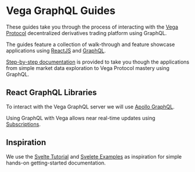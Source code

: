 # Vega GraphQL Guides

These guides take you through the process of interacting with the [Vega Protocol](https://vega.xyz/) decentralized derivatives trading platform using GraphQL.

The guides feature a collection of walk-through and feature showcase applications using [ReactJS](https://reactjs.org/) and [GraphQL](https://graphql.org/).

[Step-by-step documentation]() is provided to take you though the applications from simple market data exploration to Vega Protocol mastery using GraphQL.

## React GraphQL Libraries

To interact with the Vega GraphQL server we will use [Apollo GraphQL](https://www.apollographql.com/docs/react/).

Using GraphQL with Vega allows near real-time updates using [Subscriptions](https://www.apollographql.com/docs/react/data/subscriptions/).

## Inspiration

We use the [Svelte Tutorial](https://svelte.dev/tutorial/basics) and [Svelete Examples](https://svelte.dev/examples#hello-world) as inspiration for simple hands-on getting-started documentation.


